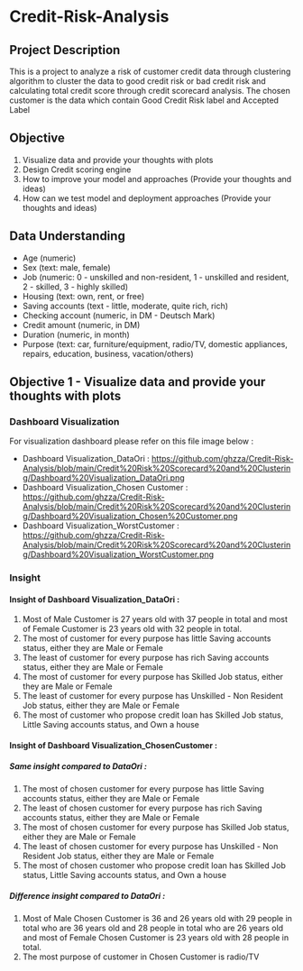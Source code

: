 # Credit-Risk-Analysis

## Project Description

This is a project to analyze a risk of customer credit data through clustering algorithm to cluster the data to good credit risk or bad credit risk and calculating total credit score through credit scorecard analysis. The chosen customer is the data which contain Good Credit Risk label and Accepted Label

## Objective

1. Visualize data and provide your thoughts with plots
2. Design Credit scoring engine
3. How to improve your model and approaches (Provide your thoughts and ideas)
4. How can we test model and deployment approaches (Provide your thoughts and ideas)


## Data Understanding

- Age (numeric)
- Sex (text: male, female)
- Job (numeric: 0 - unskilled and non-resident, 1 - unskilled and resident, 2 - skilled, 3 - highly skilled)
- Housing (text: own, rent, or free)
- Saving accounts (text - little, moderate, quite rich, rich)
- Checking account (numeric, in DM - Deutsch Mark)
- Credit amount (numeric, in DM)
- Duration (numeric, in month)
- Purpose (text: car, furniture/equipment, radio/TV, domestic appliances, repairs, education, business, vacation/others)

## Objective 1 - Visualize data and provide your thoughts with plots
### Dashboard Visualization

For visualization dashboard please refer on this file image below : 
- Dashboard Visualization_DataOri : https://github.com/ghzza/Credit-Risk-Analysis/blob/main/Credit%20Risk%20Scorecard%20and%20Clustering/Dashboard%20Visualization_DataOri.png
- Dashboard Visualization_Chosen Customer : https://github.com/ghzza/Credit-Risk-Analysis/blob/main/Credit%20Risk%20Scorecard%20and%20Clustering/Dashboard%20Visualization_Chosen%20Customer.png
- Dashboard Visualization_WorstCustomer : https://github.com/ghzza/Credit-Risk-Analysis/blob/main/Credit%20Risk%20Scorecard%20and%20Clustering/Dashboard%20Visualization_WorstCustomer.png

### Insight
#### Insight of Dashboard Visualization_DataOri : 
1. Most of Male Customer is 27 years old with 37 people in total and most of Female Customer is 23 years old with 32 people in total.
2. The most of customer for every purpose has little Saving accounts status, either they are Male or Female
3. The least of customer for every purpose has rich Saving accounts status, either they are Male or Female
4. The most of customer for every purpose has Skilled Job status, either they are Male or Female
5. The least of customer for every purpose has Unskilled - Non Resident Job status, either they are Male or Female
6. The most of customer who propose credit loan has Skilled Job status, Little Saving accounts status, and Own a house

#### Insight of Dashboard Visualization_ChosenCustomer :
##### Same insight compared to DataOri :

1. The most of chosen customer for every purpose has little Saving accounts status, either they are Male or Female
2. The least of chosen customer for every purpose has rich Saving accounts status, either they are Male or Female
3. The most of chosen customer for every purpose has Skilled Job status, either they are Male or Female
4. The least of chosen customer for every purpose has Unskilled - Non Resident Job status, either they are Male or Female
5. The most of chosen customer who propose credit loan has Skilled Job status, Little Saving accounts status, and Own a house

##### Difference insight compared to DataOri  : 

1. Most of Male Chosen Customer is 36 and 26 years old with 29 people in total who are 36 years old and 28 people in total who are 26 years old and most of Female Chosen Customer is 23 years old with 28 people in total.
2. The most purpose of customer in Chosen Customer is radio/TV
